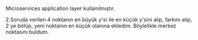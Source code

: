 Microservices application layer kullanılmıştır.

2.Soruda verilen 4 noktanın en büyük y'si ile en küçük y'sini alıp, farkını alıp, 2 ye bölüp, yeni noktanın en küçük olanına ekledim. Böylelikle merkez noktasını buldum. 
